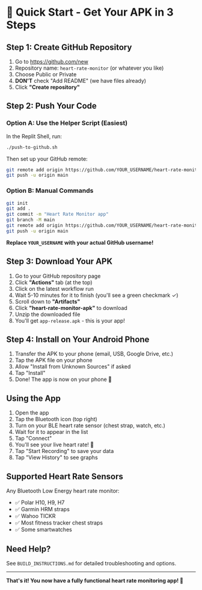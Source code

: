 # 🚀 Quick Start - Get Your APK in 3 Steps

## Step 1: Create GitHub Repository

1. Go to https://github.com/new
2. Repository name: `heart-rate-monitor` (or whatever you like)
3. Choose Public or Private
4. **DON'T** check "Add README" (we have files already)
5. Click **"Create repository"**

## Step 2: Push Your Code

### Option A: Use the Helper Script (Easiest)

In the Replit Shell, run:
```bash
./push-to-github.sh
```

Then set up your GitHub remote:
```bash
git remote add origin https://github.com/YOUR_USERNAME/heart-rate-monitor.git
git push -u origin main
```

### Option B: Manual Commands

```bash
git init
git add .
git commit -m "Heart Rate Monitor app"
git branch -M main
git remote add origin https://github.com/YOUR_USERNAME/heart-rate-monitor.git
git push -u origin main
```

**Replace `YOUR_USERNAME` with your actual GitHub username!**

## Step 3: Download Your APK

1. Go to your GitHub repository page
2. Click **"Actions"** tab (at the top)
3. Click on the latest workflow run
4. Wait 5-10 minutes for it to finish (you'll see a green checkmark ✓)
5. Scroll down to **"Artifacts"**
6. Click **"heart-rate-monitor-apk"** to download
7. Unzip the downloaded file
8. You'll get `app-release.apk` - this is your app!

## Step 4: Install on Your Android Phone

1. Transfer the APK to your phone (email, USB, Google Drive, etc.)
2. Tap the APK file on your phone
3. Allow "Install from Unknown Sources" if asked
4. Tap "Install"
5. Done! The app is now on your phone 📱

## Using the App

1. Open the app
2. Tap the Bluetooth icon (top right)
3. Turn on your BLE heart rate sensor (chest strap, watch, etc.)
4. Wait for it to appear in the list
5. Tap "Connect"
6. You'll see your live heart rate! 💓
7. Tap "Start Recording" to save your data
8. Tap "View History" to see graphs

## Supported Heart Rate Sensors

Any Bluetooth Low Energy heart rate monitor:
- ✅ Polar H10, H9, H7
- ✅ Garmin HRM straps
- ✅ Wahoo TICKR
- ✅ Most fitness tracker chest straps
- ✅ Some smartwatches

## Need Help?

See `BUILD_INSTRUCTIONS.md` for detailed troubleshooting and options.

---

**That's it! You now have a fully functional heart rate monitoring app! 🎉**
